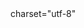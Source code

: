 <!DOCTYPE html>
  <html>
      <head>
         <meta>  charset="utf-8"
         <title> Game info
	     <style>
	   
          h1{
	       color: rgb(3, 217, 95);
	       font-family: cursive;
    	  }
	      h2{
	          font-size: 14px;
	      }
	     </style>
	     </title>
     </head>
     <body> 
        <ul>
	 <h1> Rpg games</h1>
	  <h2><strong><li> what is an rpg game</li></strong></h2>
	 <p>rpg games are <em>an adventure based game genre</em> where the player stats the game as the protagonist and is goal<br> is to become strongest and to defeat the antagonist the
		   <strong>in games like these you usually fight monster or other  <em>people/Npc's(Non-playable characters)</em></strong></p>
         <strong> <li> how do you what games are rpg games</li></strong>
        </ul> 
        <ol>
     <p>you can tell if a game is rpg whit the following<br> characteristics</p>
        
             <li>the player has to travel through the entire map an defeat bosses to beat the game
             <li> player is the protagonist and his goal is to defeat thje antagonist(s)
             <li>the player is meant to be the hero of the story and is meant to be stronger than all the npc's
        </ol>
             
             <ol>
   <strong><p>how are rpg's diffrent from other genres of video games</p></strong>
             
           <em><li>RPG V.S FANTASY</li></em> - rpg and fantasy are very similar to each<br> other both usually happening in a planet the defies reality but one thing is diffrent<br> about the two genres. in rpg's you take control chracters but fantasy is product of one's imagination    
         <h3><em><li><a href="https://www.quora.com/What-is-the-difference-between-a-role-playing-game-and-a-simulation-game">RPG V.S SIMULATION</a></li></em></h3> - 
           <h3><em><li> <a href="https://www.quora.com/What-is-the-difference-between-an-RPG-role-playing-game-and-a-strategy-game-If-they-are-the-same-then-why-in-the-Play-Store-are-they-different-from-each-other">RPG V.S STRATEGY</a></li></em></h3>
        </ol>
          
     </body>
